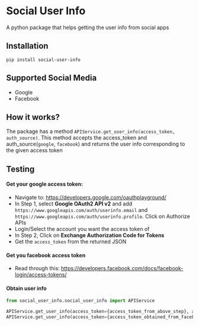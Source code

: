 # Social User Info
A python package that helps getting the user info from social apps

## Installation
```
pip install social-user-info
```

## Supported Social Media

* Google
* Facebook

## How it works?

The package has a method `APIService.get_user_info(access_token, auth_source)`.
This method accepts the access_token and auth_source(`google`, `facebook`) and returns the user info corresponding to the given access token

## Testing

#### Get your google access token:
* Navigate to: https://developers.google.com/oauthplayground/
* In Step 1, select **Google OAuth2 API v2** and add `https://www.googleapis.com/auth/userinfo.email` and `https://www.googleapis.com/auth/userinfo.profile`. Click on Authorize APIs
* Login/Select the account you want the access token of
* In Step 2, Click on **Exchange Authorization Code for Tokens**
* Get the `access_token` from the returned JSON

#### Get you facebook access token
* Read through this: https://developers.facebook.com/docs/facebook-login/access-tokens/

#### Obtain user info
```python
from social_user_info.social_user_info import APIService

APIService.get_user_info(access_token={access_token_from_above_step}, auth_source='google')
APIService.get_user_info(access_token={access_token_obtained_from_facebook}, auth_source='facebook')
```
